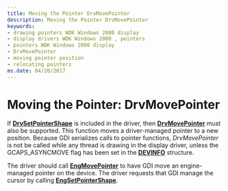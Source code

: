 ```yaml
---
title: Moving the Pointer DrvMovePointer
description: Moving the Pointer DrvMovePointer
keywords:
- drawing pointers WDK Windows 2000 display
- display drivers WDK Windows 2000 , pointers
- pointers WDK Windows 2000 display
- DrvMovePointer
- moving pointer position
- relocating pointers
ms.date: 04/20/2017
---
```


# Moving the Pointer: DrvMovePointer

If [**DrvSetPointerShape**](/windows/win32/api/winddi/nf-winddi-drvsetpointershape) is included in the driver, then [**DrvMovePointer**](/windows/win32/api/winddi/nf-winddi-drvmovepointer) must also be supported. This function moves a driver-managed pointer to a new position. Because GDI serializes calls to pointer functions, *DrvMovePointer* is not be called while any thread is drawing in the display driver, unless the GCAPS_ASYNCMOVE flag has been set in the [**DEVINFO**](/windows/win32/api/winddi/ns-winddi-devinfo) structure.

The driver should call [**EngMovePointer**](/windows/win32/api/winddi/nf-winddi-engmovepointer) to have GDI move an engine-managed pointer on the device. The driver requests that GDI manage the cursor by calling [**EngSetPointerShape**](/windows/win32/api/winddi/nf-winddi-engsetpointershape).
